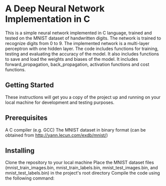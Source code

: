 # A Deep Neural Network Implementation in C
This is a simple neural network implemented in C language, trained and tested on the MNIST dataset of handwritten digits. The network is trained to recognize digits from 0 to 9. The implemented network is a multi-layer perceptron with one hidden layer. The code includes functions for training, testing and evaluating the accuracy of the model. It also includes functions to save and load the weights and biases of the model.
It includes forward_propagation, back_propagation, activation functions and cost functions.

## Getting Started
These instructions will get you a copy of the project up and running on your local machine for development and testing purposes.

## Prerequisites
A C compiler (e.g. GCC)
The MNIST dataset in binary format (can be obtained from http://yann.lecun.com/exdb/mnist/)
## Installing
Clone the repository to your local machine
Place the MNIST dataset files (mnist_train_images.bin, mnist_train_labels.bin, mnist_test_images.bin, and mnist_test_labels.bin) in the project's root directory
Compile the code using the following command:

